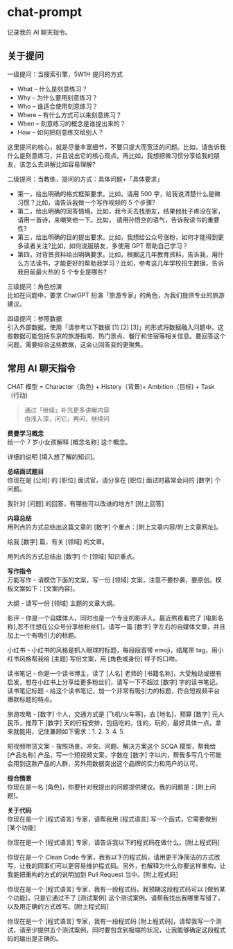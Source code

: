# chat-prompt
记录我的 AI 聊天指令。

## 关于提问
一级提问：当搜索引擎，5W1H 提问的方式  
- What – 什么是刻意练习？  
- Why – 为什么要用刻意练习？  
- Who – 谁适合使用刻意练习？  
- Where – 有什么方式可以来刻意练习？  
- When – 刻意练习的概念是谁提出来的？  
- How – 如何把刻意练交给别人？  

这里提问的核心，就是尽量丰富细节，不要只提大而宽泛的问题。比如，请告诉我什么是刻意练习，并且说出它的核心观点。再比如，我想把微习惯分享给我的朋友，该怎么去讲解比如容易理解?

二级提问：当教练，提问的方式：具体问题+「具体要求」  
- 第一，给出明确的格式框架要求。比如，请用 500 字，给我说清楚什么是微习惯？比如，请告诉我做一个写作视频的 5 个步骤?
- 第二，给出明确的回答情境。比如，我今天去找朋友，结果他肚子疼没在家，请用一首诗，来嘲笑他一下。比如， 请用孙悟空的语气，告诉我读书的重要性?
- 第三，给出明确的目的提出要求。比如，我想给公众号涨粉，如何才能得到更多读者关注?比如，如何说服朋友，多使用 GPT 帮助自己学习？
- 第四，对背景资料给出明确要求。比如，根据这几年教育资料，告诉我，用什么方法读书，才能更好的帮助我学习？比如，参考这几年学校招生数据，告诉我目前最火热的 5 个专业是哪些?

三级提问：角色扮演  
比如在问题中，要求 ChatGPT 扮演「旅游专家」的角色，为我们提供专业的旅游建议。  

四级提问：参照数据  
引入外部数据，使用「请参考以下数据 [1] [2] [3]」的形式将数据融入问题中。这些数据可能包括东京的旅游指南、热门景点、餐厅和住宿等相关信息。要回答这个问题，需要综合这些数据，这会让回答变的更聚焦。  

## 常用 AI 聊天指令
CHAT 模型 = Character（角色) + History（背景)+ Ambition（目标) + Task（行动)
> 通过「继续」补充更多讲解内容  
> 由浅入深，问它，再问，继续问  

**费曼学习概念**  
给一个 7 岁小女孩解释 [概念名称] 这个概念。

详细的说明 [填入想了解的知识]。

**总结面试题目**  
你现在是 [公司] 的 [职位] 面试官，请分享在 [职位] 面试时最常会问的 [数字] 个问题。   

我针对 [问题] 的回答，有哪些可以改进的地方? [附上回答]

**内容总结**  
用列点的方式总结出这篇文章的 [数字] 个重点：[附上文章内容/附上文章网址]。  

给我 [数字] 篇，有关 [领域] 的文章。  

用列点的方式总结出 [数字] 个 [领域] 知识重点。  

**写作指令**  
万能写作 - 请模仿下面的文案，写一份 [领域] 文案，注意不要抄袭，要原创。模板文案如下：[文案内容]。  

大纲 - 请写一份 [领域] 主题的文章大纲。  

影评 - 你是一个自媒体人，同时也是一个专业的影评人。最近熬夜看完了 [电影名称],忍不住想在公众号分享给粉丝们，请写一篇 [数字] 字左右的自媒体文章，并且加上一个有吸引力的标题。 

小红书 - 小红书的风格是抓人眼球的标题，每段段首带 emoji，结尾带 tag，用小红书风格帮我给 [主题] 写份文案，用 [角色或身份] 样子的口吻。  

读书笔记 - 你是一个读书博主，读了 [人名] 老师的 [书籍名称]，大受触动或很有启发，想在小红书上分享给更多粉丝们，请写一下不超过 [数字] 字的读书笔记。  
读书笔记标题 - 给这个读书笔记，加一个非常有吸引力的标题，符合短视频平台爆款标题的特点。

旅游攻略 - [数字] 个人，交通方式是 [飞机/火车等]，去 [地名]，预算 [数字] 元人民币，推荐下 [数字] 天的行程安排，包括吃的，住的，玩的，最好具体一点，拿来就能用，记住兼顾如下需求：1. 2. 3. 4. 5.

短视频带货文案 - 按照场景、冲突、问题、解决方案这个 SCQA 模型，帮我给 [产品名称] 产品，写一个短视频文案，字数在 [数字] 字以内，帮我多写几个可能会用到这款产品的人群，另外用数据突出这个品牌的实力和用户的认可。  

**综合情景**  
你现在是一名 [角色]，你要针对我提出的问题提供建议。我的问题是：[附上问题]。

**关于代码**  
你现在是一个 [程式语言] 专家，请帮我用 [程式语言] 写一个函式，它需要做到 [某个功能]

你现在是一个 [程式语言] 专家，请告诉我以下的程式码在做什么。[附上程式码]

你现在是一个 Clean Code 专家，我有以下的程式码，请用更干净简洁的方式改写，让我的同事们可以更容易维护程式码。另外，也解释为什么你要这样重构，让我能把重构的方式的说明加到 Pull Request 当中。[附上程式码]

你现在是一个 [程式语言] 专家，我有一段程式码，我预期这段程式码可以 [做到某个功能]，只是它通过不了 [测试案例] 这个测试案例。请帮我找出我哪里写错了，以及用正确的方式改写。[附上程式码]

你现在是一个 [程式语言] 专家，我有一段程式码 [附上程式码]，请帮我写一个测试，请至少提供五个测试案例，同时要包含到极端的状况，让我能够确定这段程式码的输出是正确的。


